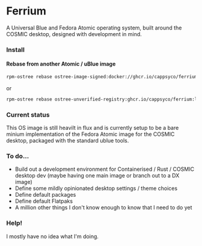 # Ferrium 
A Universal Blue and Fedora Atomic operating system, built around the COSMIC desktop, designed with development in mind.

### Install
#### Rebase from another Atomic / uBlue image
```sh
rpm-ostree rebase ostree-image-signed:docker://ghcr.io/cappsyco/ferrium:latest
```
or
```sh
rpm-ostree rebase ostree-unverified-registry:ghcr.io/cappsyco/ferrium:latest
```

### Current status
This OS image is still heavilt in flux and is currently setup to be a bare minium implementation of the Fedora Atomic image for the COSMIC desktop, packaged with the standard ublue tools.

### To do...
* Build out a development environment for Containerised / Rust / COSMIC desktop dev (maybe having one main image or branch out to a DX image)
* Define some mildly opinionated desktop settings / theme choices
* Define default packages
* Define default Flatpaks
* A million other things I don't know enough to know that I need to do yet

### Help!
I mostly have no idea what I'm doing.
